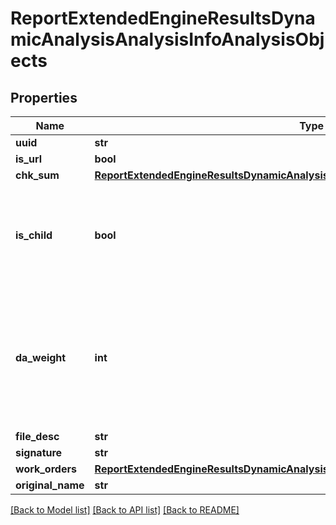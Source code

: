 # ReportExtendedEngineResultsDynamicAnalysisAnalysisInfoAnalysisObjects

## Properties
Name | Type | Description | Notes
------------ | ------------- | ------------- | -------------
**uuid** | **str** |  | [optional] 
**is_url** | **bool** |  | [optional] 
**chk_sum** | [**ReportExtendedEngineResultsDynamicAnalysisAnalysisInfoAnalysisObjectsChkSum**](ReportExtendedEngineResultsDynamicAnalysisAnalysisInfoAnalysisObjectsChkSum.md) |  | [optional] 
**is_child** | **bool** | Whether this file is a child of another. The file could contain other files or other embedded objects. | [optional] 
**da_weight** | **int** | The degree of maliciousness.  100 is considered malicious, and higher numbers indicate a greater degree of maliciousness. | [optional] 
**file_desc** | **str** |  | [optional] 
**signature** | **str** |  | [optional] 
**work_orders** | [**ReportExtendedEngineResultsDynamicAnalysisAnalysisInfoAnalysisObjectsWorkOrders**](ReportExtendedEngineResultsDynamicAnalysisAnalysisInfoAnalysisObjectsWorkOrders.md) |  | [optional] 
**original_name** | **str** |  | [optional] 

[[Back to Model list]](../README.md#documentation-for-models) [[Back to API list]](../README.md#documentation-for-api-endpoints) [[Back to README]](../README.md)


